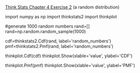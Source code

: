 [Think Stats Chapter 4 Exercise 2](http://greenteapress.com/thinkstats2/html/thinkstats2005.html#toc41) (a random distribution)

import numpy as np
import thinkstats2
import thinkplot



#generate 1000 random numbers
rand=[]
rand=np.random.random_sample(1000)

cdf=thinkstats2.Cdf(rand, label='random_numbers')
pmf=thinkstats2.Pmf(rand, label='random_numbers')

thinkplot.Cdf(cdf)
thinkplot.Show(xlable='value', ylabel='CDF')

thinkplot.Pmf(pmf)
thinkplot.Show(xlable='value', ylabel='PMF')
